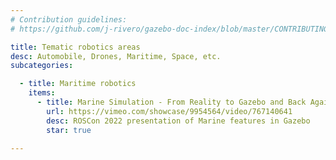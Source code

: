 ```yaml
---
# Contribution guidelines:
# https://github.com/j-rivero/gazebo-doc-index/blob/master/CONTRIBUTING.md

title: Tematic robotics areas
desc: Automobile, Drones, Maritime, Space, etc.
subcategories:

  - title: Maritime robotics
    items:
      - title: Marine Simulation - From Reality to Gazebo and Back Again
        url: https://vimeo.com/showcase/9954564/video/767140641
        desc: ROSCon 2022 presentation of Marine features in Gazebo
        star: true

---
```

